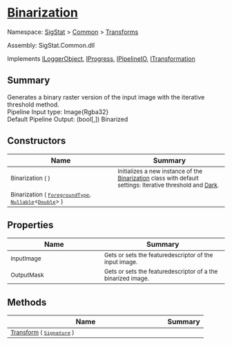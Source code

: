 # [Binarization](./Binarization.md)

Namespace: [SigStat]() > [Common](./../README.md) > [Transforms](./README.md)

Assembly: SigStat.Common.dll

Implements [ILoggerObject](./../ILoggerObject.md), [IProgress](./../Helpers/IProgress.md), [IPipelineIO](./../Pipeline/IPipelineIO.md), [ITransformation](./../ITransformation.md)

## Summary
Generates a binary raster version of the input image with the iterative threshold method.  <br>Pipeline Input type: Image{Rgba32}<br>Default Pipeline Output: (bool[,]) Binarized

## Constructors

| Name | Summary | 
| --- | --- | 
| <sub>Binarization (  )</sub><img width=200/>| <sub>Initializes a new instance of the [Binarization](https://github.com/hargitomi97/sigstat/blob/master/docs/md/SigStat/Common/Transforms/Binarization.md) class with default settings: Iterative threshold and [Dark](https://github.com/hargitomi97/sigstat/blob/master/docs/md/.md).</sub>| <br>
| <sub>Binarization ( [`ForegroundType`](./Binarization.md), [`Nullable`](https://docs.microsoft.com/en-us/dotnet/api/System.Nullable-1)\<[`Double`](https://docs.microsoft.com/en-us/dotnet/api/System.Double)> )</sub><img width=200/>| <sub></sub>| <br>


## Properties

| Name | Summary | 
| --- | --- | 
| <sub>InputImage</sub><img width=200/>| <sub>Gets or sets the featuredescriptor of the input image.</sub>| <br>
| <sub>OutputMask</sub><img width=200/>| <sub>Gets or sets the featuredescriptor of a the binarized image.</sub>| <br>


## Methods

| Name | Summary | 
| --- | --- | 
| <sub>[Transform](./Methods/Binarization-100663644.md) ( [`Signature`](./../Signature.md) )</sub><img width=200/>| <sub></sub>| <br>


